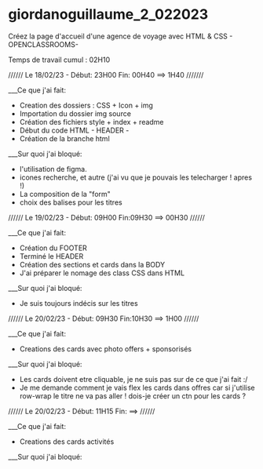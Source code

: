 # giordanoguillaume_2_022023

Créez la page d'accueil d'une agence de voyage avec HTML &amp; CSS - OPENCLASSROOMS-

Temps de travail cumul : 02H10

////// Le 18/02/23 - Début: 23H00 Fin: 00H40 ==> 1H40 ///////

\_\_\_Ce que j'ai fait:

- Creation des dossiers : CSS + Icon + img
- Importation du dossier img source
- Création des fichiers style + index + readme
- Début du code HTML - HEADER -
- Création de la branche html

\_\_\_Sur quoi j'ai bloqué:

- l'utilisation de figma.
- icones recherche, et autre (j'ai vu que je pouvais les telecharger ! apres !)
- La composition de la "form"
- choix des balises pour les titres

////// Le 19/02/23 - Début: 09H00 Fin:09H30 ==> 00H30 //////

\_\_\_Ce que j'ai fait:

- Création du FOOTER
- Terminé le HEADER
- Création des sections et cards dans la BODY
- J'ai préparer le nomage des class CSS dans HTML

\_\_\_Sur quoi j'ai bloqué:

- Je suis toujours indécis sur les titres

////// Le 20/02/23 - Début: 09H30 Fin:10H30 ==> 1H00 //////

\_\_\_Ce que j'ai fait:

- Creations des cards avec photo offers + sponsorisés

\_\_\_Sur quoi j'ai bloqué:

- Les cards doivent etre cliquable, je ne suis pas sur de ce que j'ai fait :/
- Je me demande comment je vais flex les cards dans offres car si j'utilise row-wrap le titre ne va pas aller ! dois-je créer un ctn pour les cards ?

////// Le 20/02/23 - Début: 11H15 Fin: ==> //////

\_\_\_Ce que j'ai fait:

- Creations des cards activités

\_\_\_Sur quoi j'ai bloqué:
